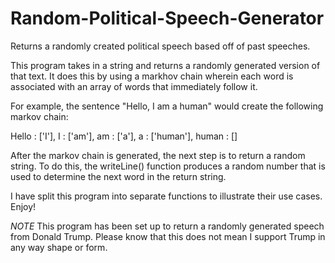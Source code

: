 # Random-Political-Speech-Generator
Returns a randomly created political speech based off of past speeches.

This program takes in a string and returns a randomly generated version of that text. It does this by using a markhov chain wherein each word is associated with an array of words that immediately follow it.

For example, the sentence "Hello, I am a human" would create the following markov chain:

Hello : ['I'],
I : ['am'],
am : ['a'],
a : ['human'],
human : []

After the markov chain is generated, the next step is to return a random string. To do this, the writeLine() function 
produces a random number that is used to determine the next word in the return string.

I have split this program into separate functions to illustrate their use cases. Enjoy!

*NOTE*
  This program has been set up to return a randomly generated speech from Donald Trump. Please know that this does not mean I support Trump in any way shape or form.


